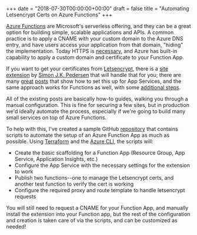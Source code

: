 +++
date = "2018-07-30T00:00:00+00:00"
draft = false
title = "Automating Letsencrypt Certs on Azure Functions"
+++

[Azure Functions](https://azure.microsoft.com/en-us/services/functions/) are Microsoft's serverless offering, and they can be a great option for building simple, scalable applications and APIs.  A common practice is to apply a CNAME with your custom domain to the Azure DNS entry, and have users access your application from that domain, "hiding" the implementation.  Today HTTPS is [necessary](https://www.theverge.com/2018/2/8/16991254/chrome-not-secure-marked-http-encryption-ssl), and Azure has built-in capability to apply a custom domain and certificate to your Function App.

If you want to get your certificates from [Letsencrypt](https://letsencrypt.org/), there is a [site extension](https://github.com/sjkp/letsencrypt-siteextension/) by [Simon J.K. Pedersen](http://wp.sjkp.dk/) that will handle that for you; there are many [great](https://www.troyhunt.com/everything-you-need-to-know-about-loading-a-free-lets-encrypt-certificate-into-an-azure-website/) [posts](https://www.hanselman.com/blog/SecuringAnAzureAppServiceWebsiteUnderSSLInMinutesWithLetsEncrypt.aspx) that show how to set this up for App Services, and the same approach works for Functions as well, with some [additional steps](https://github.com/sjkp/letsencrypt-siteextension/wiki/Azure-Functions-Support).

All of the existing posts are basically how-to guides, walking you through a manual configuration.  This is fine for securing a few sites, but in production we'd ideally automate the process, especially if we're going to build many small services on top of Azure Functions.

To help with this, I've created a sample GitHub [repository](https://github.com/lobsteropteryx/azure-function-letsencrypt) that contains scripts to automate the setup of an Azure Function App as much as possible.  Using [Terraform](https://www.terraform.io/) and the [Azure CLI](https://docs.microsoft.com/en-us/cli/azure/?view=azure-cli-latest), the scripts will:

* Create the basic scaffolding for a Function App (Resource Group, App Service, Application Insights, etc.)
* Configure the App Service with the necessary settings for the extension to work
* Publish two functions--one to manage the Letsencrypt certs, and another test function to verify the cert is working
* Configure the required proxy and route template to handle letsencrypt requests

You will still need to request a CNAME for your Function App, and manually install the extension into your Function app, but the rest of the configuration and creation is taken care of via the scripts, and can be customized as needed!



